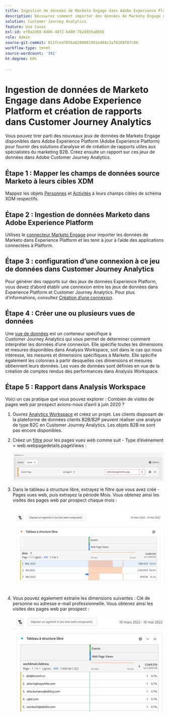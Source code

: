 ```yaml
---
title: Ingestion de données de Marketo Engage dans Adobe Experience Platform et création de rapports dans Customer Journey Analytics
description: Découvrez comment importer des données de Marketo Engage dans Customer Journey Analytics
solution: Customer Journey Analytics
feature: Use Cases
exl-id: ef8a2d08-848b-4072-b400-7b24955a085b
role: Admin
source-git-commit: 811fce4f056a6280081901e484c3af8209f87c06
workflow-type: tm+mt
source-wordcount: '391'
ht-degree: 60%

---
```


# Ingestion de données de Marketo Engage dans Adobe Experience Platform et création de rapports dans Customer Journey Analytics

Vous pouvez tirer parti des nouveaux jeux de données de Marketo Engage disponibles dans Adobe Experience Platform (Adobe Experience Platform) pour fournir des solutions d’analyse et de création de rapports utiles aux spécialistes du marketing B2B. Créez ensuite un rapport sur ces jeux de données dans Adobe Customer Journey Analytics.

## Étape 1 : Mapper les champs de données source Marketo à leurs cibles XDM

Mappez les objets [Personnes](https://experienceleague.adobe.com/docs/experience-platform/sources/connectors/adobe-applications/mapping/marketo.html?lang=fr#persons) et [Activités](https://experienceleague.adobe.com/docs/experience-platform/sources/connectors/adobe-applications/mapping/marketo.html?lang=fr#activities) à leurs champs cibles de schéma XDM respectifs.

## Étape 2 : Ingestion de données Marketo dans Adobe Experience Platform

Utilisez le [connecteur Marketo Engage](https://experienceleague.adobe.com/docs/experience-platform/sources/connectors/adobe-applications/marketo/marketo.html?lang=fr) pour importer les données de Marketo dans Experience Platform et les tenir à jour à l’aide des applications connectées à Platform.

## Étape 3 : configuration d’une connexion à ce jeu de données dans Customer Journey Analytics

Pour générer des rapports sur des jeux de données Experience Platform, vous devez d’abord établir une connexion entre les jeux de données dans Experience Platform et Customer Journey Analytics. Pour plus d’informations, consultez [Création d’une connexion](https://experienceleague.adobe.com/docs/analytics-platform/using/cja-connections/create-connection.html?lang=fr).

## Étape 4 : Créer une ou plusieurs vues de données

Une [vue de données](/help/data-views/data-views.md) est un conteneur spécifique à Customer Journey Analytics qui vous permet de déterminer comment interpréter les données d’une connexion. Elle spécifie toutes les dimensions et mesures disponibles dans Analysis Workspace, soit dans le cas qui nous intéresse, les mesures et dimensions spécifiques à Marketo. Elle spécifie également les colonnes à partir desquelles ces dimensions et mesures obtiennent leurs données. Les vues de données sont définies en vue de la création de comptes rendus des performances dans Analysis Workspace.

## Étape 5 : Rapport dans Analysis Workspace

Voici un cas pratique que vous pouvez explorer : Combien de visites de pages web par prospect avions-nous d’avril à juin 2020 ?

1. Ouvrez [Analytics Workspace](/help/analysis-workspace/home.md) et créez un projet.
Les clients disposant de la plateforme de données clients B2B/B2P peuvent réaliser une analyse de type B2C en Customer Journey Analytics. Les objets B2B ne sont pas encore disponibles.

1. Créez un [filtre](/help/components/filters/create-filters.md) pour les pages vues web comme suit - Type d’événement = web.webpagedetails.pageViews :

   ![Fenêtre de définition affichant le type d’événement et d’événement](../assets/marketo-filter.png)

1. Dans le tableau à structure libre, extrayez le filtre que vous avez créé - Pages vues web, puis extrayez la période Mois. Vous obtenez ainsi les visites des pages web par prospect chaque mois :

   ![Tableau à structure libre présentant les événements par mois.](../assets/marketo-freeform.png)

1. Vous pouvez également extraire les dimensions suivantes : Clé de personne ou adresse e-mail professionnelle. Vous obtenez ainsi les visites des pages web par prospect :

   ![Tableau à structure libre présentant les événements et workEmail.Address et les pages vues.](../assets/marketo-freeform2.png)
